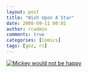 ```yaml
---
layout: post
title: "Wish Upon A Star"
date: 2008-09-11 00:01
author: rcadmin
comments: true
categories: [Comics]
tags: [goz, rc]
---
```

<a href="http://bitsmack.com/wp/2008/09/11/wish-upon-a-star/"><img class="alignnone size-full wp-image-1443" src="http://dl.bitsmack.com/uploads/2008/09/20080911.jpg" title="Mickey would not be happy" /></a>
